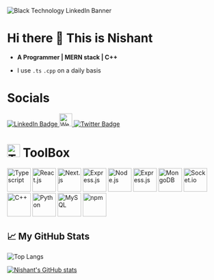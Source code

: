 ![Black Technology LinkedIn Banner](https://github.com/Nishant891/ChatBot/assets/109356848/f2bf2609-bcfa-4c74-a045-2e2c52509638)

# Hi there 👋 This is Nishant

- **A Programmer | MERN stack | C++**

- I use `.ts` `.cpp` on a daily basis

# Socials
<div id="badges">
  <a href="https://www.linkedin.com/in/nishant-sharma-771653245//">
    <img src="https://img.shields.io/badge/LinkedIn-blue?style=for-the-badge&logo=linkedin&logoColor=white" alt="LinkedIn Badge"/>
  </a>
  <a href="https://nishant-app.vercel.app/">
    <img src="https://imgs.search.brave.com/lBrpOHxv0XJzoWpqV4MslqbrmTHjzwgY5onlZ1KviHk/rs:fit:860:0:0/g:ce/aHR0cHM6Ly90My5m/dGNkbi5uZXQvanBn/LzAwLzk5LzMxLzY4/LzM2MF9GXzk5MzE2/ODIwX0wwVXZ0SWhQ/cXZUYzVIckk3QUpO/MXV2U3N3ZWRZSWtq/LmpwZw" height="30" alt="Website Badge"/>
  </a>
  <a href="https://twitter.com/Nishant48945102">
    <img src="https://img.shields.io/badge/Twitter-blue?style=for-the-badge&logo=twitter&logoColor=white" alt="Twitter Badge"/>
  </a>
</div>

# <img src="https://cdn-icons-png.flaticon.com/128/2276/2276313.png" height="30" alt="Toolbox"> ToolBox
<div>
	<img src="https://cdn.worldvectorlogo.com/logos/typescript.svg" height="55" alt="Typescript">
	<img src="https://cdn.worldvectorlogo.com/logos/react-2.svg" height="55" alt="React.js">
	<img src="https://imgs.search.brave.com/8_P_0WSigf9SsXh_rMCRo1NdlJNAVM6SjtO6U9WJRSU/rs:fit:500:0:0/g:ce/aHR0cHM6Ly9zdHls/ZXMucmVkZGl0bWVk/aWEuY29tL3Q1XzNo/N3lpL3N0eWxlcy9j/b21tdW5pdHlJY29u/X25zcm96aHI5aWds/OTEucG5n" height="55" alt="Next.js">
	<img src="https://cdn.worldvectorlogo.com/logos/tailwindcss.svg" height="55" alt="Express.js">
	<img src="https://cdn.worldvectorlogo.com/logos/nodejs-icon.svg" height="55" alt="Node.js">
	<img src="https://imgs.search.brave.com/bVECprx4o3nuABplq1ZEJth1MKXGE6vS3R98bV03fko/rs:fit:500:0:0/g:ce/aHR0cHM6Ly9raW5z/dGEuY29tL3dwLWNv/bnRlbnQvdXBsb2Fk/cy8yMDIyLzA0L2V4/cHJlc3MtMS5wbmc" height="55" alt="Express.js">
	<img src="https://cdn.worldvectorlogo.com/logos/mongodb-icon-1.svg" height="55" alt="MongoDB">
	<img src="https://cdn.worldvectorlogo.com/logos/socket-io.svg" height="55" alt="Socket.io">
	<img src="https://cdn.worldvectorlogo.com/logos/c.svg" height="55" alt="C++">
	<img src="https://cdn.worldvectorlogo.com/logos/python-5.svg" height="55" alt="Python">
	<img src="https://cdn.worldvectorlogo.com/logos/mysql-3.svg" height="55" alt="MySQL">
	<img src="https://cdn.worldvectorlogo.com/logos/npm.svg" height="55" alt="npm">
</div>

## &#x1f4c8; My GitHub Stats

![Top Langs](https://github-readme-stats.vercel.app/api/top-langs/?username=Nishant891&layout=compact&show_icons=true&theme=radical)

[![Nishant's GitHub stats](https://github-readme-stats.vercel.app/api?username=Nishant891&theme=radical)](https://github.com/anuraghazra/github-readme-stats)






